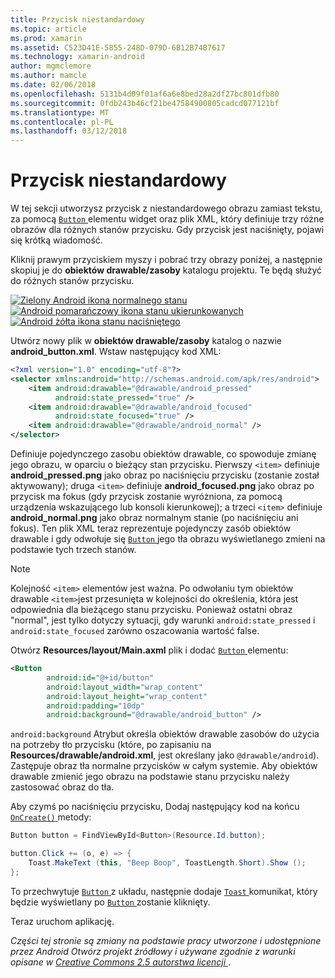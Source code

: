 ```yaml
---
title: Przycisk niestandardowy
ms.topic: article
ms.prod: xamarin
ms.assetid: C523D41E-5855-248D-079D-6B12B74B7617
ms.technology: xamarin-android
author: mgmclemore
ms.author: mamcle
ms.date: 02/06/2018
ms.openlocfilehash: 5131b4d09f01af6a6e8bed28a2df27bc801dfb80
ms.sourcegitcommit: 0fdb243b46cf21be47584900805cadcd077121bf
ms.translationtype: MT
ms.contentlocale: pl-PL
ms.lasthandoff: 03/12/2018
---
```

# <a name="custom-button"></a>Przycisk niestandardowy

W tej sekcji utworzysz przycisk z niestandardowego obrazu zamiast tekstu, za pomocą [ `Button` ](https://developer.xamarin.com/api/type/Android.Widget.Button/) elementu widget oraz plik XML, który definiuje trzy różne obrazów dla różnych stanów przycisku. Gdy przycisk jest naciśnięty, pojawi się krótką wiadomość.

Kliknij prawym przyciskiem myszy i pobrać trzy obrazy poniżej, a następnie skopiuj je do **obiektów drawable/zasoby** katalogu projektu. Te będą służyć do różnych stanów przycisku.

 [![Zielony Android ikona normalnego stanu](custom-button-images/android-normal.png)](custom-button-images/android-normal.png#lightbox) [ ![Android pomarańczowy ikona stanu ukierunkowanych](custom-button-images/android-focused.png)](custom-button-images/android-focused.png#lightbox) [ ![Android żółta ikona stanu naciśniętego](custom-button-images/android-pressed.png)](custom-button-images/android-pressed.png#lightbox)

Utwórz nowy plik w **obiektów drawable/zasoby** katalog o nazwie **android_button.xml**. Wstaw następujący kod XML:

```xml
<?xml version="1.0" encoding="utf-8"?>
<selector xmlns:android="http://schemas.android.com/apk/res/android">
    <item android:drawable="@drawable/android_pressed"
          android:state_pressed="true" />
    <item android:drawable="@drawable/android_focused"
          android:state_focused="true" />
    <item android:drawable="@drawable/android_normal" />
</selector>
```

Definiuje pojedynczego zasobu obiektów drawable, co spowoduje zmianę jego obrazu, w oparciu o bieżący stan przycisku. Pierwszy `<item>` definiuje **android_pressed.png** jako obraz po naciśnięciu przycisku (zostanie został aktywowany); druga `<item>` definiuje **android_focused.png** jako obraz po przycisk ma fokus (gdy przycisk zostanie wyróżniona, za pomocą urządzenia wskazującego lub konsoli kierunkowej); a trzeci `<item>` definiuje **android_normal.png** jako obraz normalnym stanie (po naciśnięciu ani fokus). Ten plik XML teraz reprezentuje pojedynczy zasób obiektów drawable i gdy odwołuje się [ `Button` ](https://developer.xamarin.com/api/type/Android.Widget.Button/) jego tła obrazu wyświetlanego zmieni na podstawie tych trzech stanów.


> [!NOTE]
> Kolejność `<item>` elementów jest ważna. Po odwołaniu tym obiektów drawable `<item>`jest przesunięta w kolejności do określenia, która jest odpowiednia dla bieżącego stanu przycisku.
> Ponieważ ostatni obraz "normal", jest tylko dotyczy sytuacji, gdy warunki `android:state_pressed` i `android:state_focused` zarówno oszacowania wartość false.

Otwórz **Resources/layout/Main.axml** plik i dodać [ `Button` ](https://developer.xamarin.com/api/type/Android.Widget.Button/) elementu:

```xml
<Button
        android:id="@+id/button"
        android:layout_width="wrap_content"
        android:layout_height="wrap_content"
        android:padding="10dp"
        android:background="@drawable/android_button" />
```

`android:background` Atrybut określa obiektów drawable zasobów do użycia na potrzeby tło przycisku (które, po zapisaniu na **Resources/drawable/android.xml**, jest określany jako `@drawable/android`). Zastępuje obraz tła normalne przycisków w całym systemie. Aby obiektów drawable zmienić jego obrazu na podstawie stanu przycisku należy zastosować obraz do tła.

Aby czymś po naciśnięciu przycisku, Dodaj następujący kod na końcu [ `OnCreate()` ](https://developer.xamarin.com/api/member/Android.App.Activity.OnCreate/p/Android.OS.Bundle/Android.OS.PersistableBundle/) metody:

```csharp
Button button = FindViewById<Button>(Resource.Id.button);

button.Click += (o, e) => {
    Toast.MakeText (this, "Beep Boop", ToastLength.Short).Show ();
};
```

To przechwytuje [ `Button` ](https://developer.xamarin.com/api/type/Android.Widget.Button/) z układu, następnie dodaje [ `Toast` ](https://developer.xamarin.com/api/type/Android.Widget.Toast/) komunikat, który będzie wyświetlany po [ `Button` ](https://developer.xamarin.com/api/type/Android.Widget.Button/) zostanie kliknięty.

Teraz uruchom aplikację.


*Części tej stronie są zmiany na podstawie pracy utworzone i udostępnione przez Android Otwórz projekt źródłowy i używane zgodnie z warunki opisane w*
[*Creative Commons 2.5 autorstwa licencji* ](http://creativecommons.org/licenses/by/2.5/).
